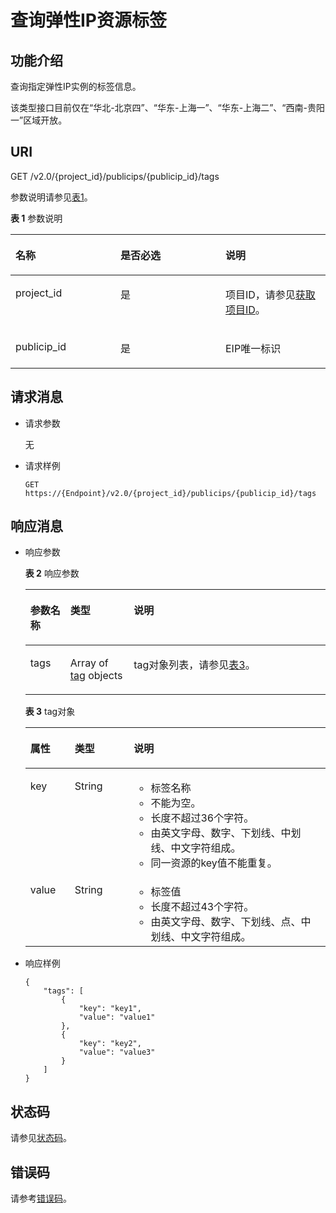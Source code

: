 # 查询弹性IP资源标签<a name="eip_apitag_0002"></a>

## 功能介绍<a name="zh-cn_topic_0201534160_section131671842412"></a>

查询指定弹性IP实例的标签信息。

该类型接口目前仅在“华北-北京四”、“华东-上海一”、“华东-上海二”、“西南-贵阳一”区域开放。

## URI<a name="zh-cn_topic_0201534160_section731781892418"></a>

GET /v2.0/\{project\_id\}/publicips/\{publicip\_id\}/tags

参数说明请参见[表1](#zh-cn_topic_0201534160_table27380479)。

**表 1**  参数说明

<a name="zh-cn_topic_0201534160_table27380479"></a>
<table><thead align="left"><tr id="zh-cn_topic_0201534160_row28751554"><th class="cellrowborder" valign="top" width="33.33333333333333%" id="mcps1.2.4.1.1"><p id="zh-cn_topic_0201534160_p47174532"><a name="zh-cn_topic_0201534160_p47174532"></a><a name="zh-cn_topic_0201534160_p47174532"></a>名称</p>
</th>
<th class="cellrowborder" valign="top" width="33.33333333333333%" id="mcps1.2.4.1.2"><p id="zh-cn_topic_0201534160_p63040734"><a name="zh-cn_topic_0201534160_p63040734"></a><a name="zh-cn_topic_0201534160_p63040734"></a>是否必选</p>
</th>
<th class="cellrowborder" valign="top" width="33.33333333333333%" id="mcps1.2.4.1.3"><p id="zh-cn_topic_0201534160_p6025849"><a name="zh-cn_topic_0201534160_p6025849"></a><a name="zh-cn_topic_0201534160_p6025849"></a>说明</p>
</th>
</tr>
</thead>
<tbody><tr id="zh-cn_topic_0201534160_row18331773"><td class="cellrowborder" valign="top" width="33.33333333333333%" headers="mcps1.2.4.1.1 "><p id="zh-cn_topic_0201534160_p8478608"><a name="zh-cn_topic_0201534160_p8478608"></a><a name="zh-cn_topic_0201534160_p8478608"></a>project_id</p>
</td>
<td class="cellrowborder" valign="top" width="33.33333333333333%" headers="mcps1.2.4.1.2 "><p id="zh-cn_topic_0201534160_p15678685"><a name="zh-cn_topic_0201534160_p15678685"></a><a name="zh-cn_topic_0201534160_p15678685"></a>是</p>
</td>
<td class="cellrowborder" valign="top" width="33.33333333333333%" headers="mcps1.2.4.1.3 "><p id="zh-cn_topic_0201534160_p10487112"><a name="zh-cn_topic_0201534160_p10487112"></a><a name="zh-cn_topic_0201534160_p10487112"></a>项目ID，请参见<a href="获取项目ID.md#eip_api06_0004">获取项目ID</a>。</p>
</td>
</tr>
<tr id="zh-cn_topic_0201534160_row21254748"><td class="cellrowborder" valign="top" width="33.33333333333333%" headers="mcps1.2.4.1.1 "><p id="zh-cn_topic_0201534160_p725824594416"><a name="zh-cn_topic_0201534160_p725824594416"></a><a name="zh-cn_topic_0201534160_p725824594416"></a>publicip_id</p>
</td>
<td class="cellrowborder" valign="top" width="33.33333333333333%" headers="mcps1.2.4.1.2 "><p id="zh-cn_topic_0201534160_p184914"><a name="zh-cn_topic_0201534160_p184914"></a><a name="zh-cn_topic_0201534160_p184914"></a>是</p>
</td>
<td class="cellrowborder" valign="top" width="33.33333333333333%" headers="mcps1.2.4.1.3 "><p id="zh-cn_topic_0201534160_p14978051"><a name="zh-cn_topic_0201534160_p14978051"></a><a name="zh-cn_topic_0201534160_p14978051"></a>EIP唯一标识</p>
</td>
</tr>
</tbody>
</table>

## 请求消息<a name="zh-cn_topic_0201534160_section12330418152420"></a>

-   请求参数

    无

-   请求样例

    ```
    GET https://{Endpoint}/v2.0/{project_id}/publicips/{publicip_id}/tags
    ```


## 响应消息<a name="zh-cn_topic_0201534160_section83301318102415"></a>

-   响应参数

    **表 2**  响应参数

    <a name="zh-cn_topic_0201534160_table2033011815242"></a>
    <table><thead align="left"><tr id="zh-cn_topic_0201534160_row4392171813241"><th class="cellrowborder" valign="top" width="13.33%" id="mcps1.2.4.1.1"><p id="zh-cn_topic_0201534160_p10392181872410"><a name="zh-cn_topic_0201534160_p10392181872410"></a><a name="zh-cn_topic_0201534160_p10392181872410"></a>参数名称</p>
    </th>
    <th class="cellrowborder" valign="top" width="21.11%" id="mcps1.2.4.1.2"><p id="zh-cn_topic_0201534160_p939231813249"><a name="zh-cn_topic_0201534160_p939231813249"></a><a name="zh-cn_topic_0201534160_p939231813249"></a>类型</p>
    </th>
    <th class="cellrowborder" valign="top" width="65.56%" id="mcps1.2.4.1.3"><p id="zh-cn_topic_0201534160_p93927180241"><a name="zh-cn_topic_0201534160_p93927180241"></a><a name="zh-cn_topic_0201534160_p93927180241"></a>说明</p>
    </th>
    </tr>
    </thead>
    <tbody><tr id="zh-cn_topic_0201534160_row163921181243"><td class="cellrowborder" valign="top" width="13.33%" headers="mcps1.2.4.1.1 "><p id="zh-cn_topic_0201534160_p1739281812410"><a name="zh-cn_topic_0201534160_p1739281812410"></a><a name="zh-cn_topic_0201534160_p1739281812410"></a>tags</p>
    </td>
    <td class="cellrowborder" valign="top" width="21.11%" headers="mcps1.2.4.1.2 "><p id="zh-cn_topic_0201534160_p1239241812243"><a name="zh-cn_topic_0201534160_p1239241812243"></a><a name="zh-cn_topic_0201534160_p1239241812243"></a>Array of <a href="#zh-cn_topic_0201534160_table13242848193719">tag</a> objects</p>
    </td>
    <td class="cellrowborder" valign="top" width="65.56%" headers="mcps1.2.4.1.3 "><p id="zh-cn_topic_0201534160_p143926189247"><a name="zh-cn_topic_0201534160_p143926189247"></a><a name="zh-cn_topic_0201534160_p143926189247"></a>tag对象列表，请参见<a href="#zh-cn_topic_0201534160_table13242848193719">表3</a>。</p>
    </td>
    </tr>
    </tbody>
    </table>

    **表 3**  tag对象

    <a name="zh-cn_topic_0201534160_table13242848193719"></a>
    <table><thead align="left"><tr id="zh-cn_topic_0201534160_row13343144812379"><th class="cellrowborder" valign="top" width="14.78%" id="mcps1.2.4.1.1"><p id="zh-cn_topic_0201534160_p15343174853715"><a name="zh-cn_topic_0201534160_p15343174853715"></a><a name="zh-cn_topic_0201534160_p15343174853715"></a>属性</p>
    </th>
    <th class="cellrowborder" valign="top" width="19.67%" id="mcps1.2.4.1.2"><p id="zh-cn_topic_0201534160_p13431648163716"><a name="zh-cn_topic_0201534160_p13431648163716"></a><a name="zh-cn_topic_0201534160_p13431648163716"></a>类型</p>
    </th>
    <th class="cellrowborder" valign="top" width="65.55%" id="mcps1.2.4.1.3"><p id="zh-cn_topic_0201534160_p11344748183719"><a name="zh-cn_topic_0201534160_p11344748183719"></a><a name="zh-cn_topic_0201534160_p11344748183719"></a>说明</p>
    </th>
    </tr>
    </thead>
    <tbody><tr id="zh-cn_topic_0201534160_row103449487379"><td class="cellrowborder" valign="top" width="14.78%" headers="mcps1.2.4.1.1 "><p id="zh-cn_topic_0201534160_p183469482373"><a name="zh-cn_topic_0201534160_p183469482373"></a><a name="zh-cn_topic_0201534160_p183469482373"></a>key</p>
    </td>
    <td class="cellrowborder" valign="top" width="19.67%" headers="mcps1.2.4.1.2 "><p id="zh-cn_topic_0201534160_p1434684863710"><a name="zh-cn_topic_0201534160_p1434684863710"></a><a name="zh-cn_topic_0201534160_p1434684863710"></a>String</p>
    </td>
    <td class="cellrowborder" valign="top" width="65.55%" headers="mcps1.2.4.1.3 "><a name="zh-cn_topic_0201534160_zh-cn_topic_0013935842_zh-cn_topic_0067805752_zh-cn_topic_0013859511_ul2321196023222"></a><a name="zh-cn_topic_0201534160_zh-cn_topic_0013935842_zh-cn_topic_0067805752_zh-cn_topic_0013859511_ul2321196023222"></a><ul id="zh-cn_topic_0201534160_zh-cn_topic_0013935842_zh-cn_topic_0067805752_zh-cn_topic_0013859511_ul2321196023222"><li>标签名称</li><li>不能为空。</li><li>长度不超过36个字符。</li><li>由英文字母、数字、下划线、中划线、中文字符组成。</li><li>同一资源的key值不能重复。</li></ul>
    </td>
    </tr>
    <tr id="zh-cn_topic_0201534160_row2346548163714"><td class="cellrowborder" valign="top" width="14.78%" headers="mcps1.2.4.1.1 "><p id="zh-cn_topic_0201534160_p1134624816377"><a name="zh-cn_topic_0201534160_p1134624816377"></a><a name="zh-cn_topic_0201534160_p1134624816377"></a>value</p>
    </td>
    <td class="cellrowborder" valign="top" width="19.67%" headers="mcps1.2.4.1.2 "><p id="zh-cn_topic_0201534160_p234619483371"><a name="zh-cn_topic_0201534160_p234619483371"></a><a name="zh-cn_topic_0201534160_p234619483371"></a>String</p>
    </td>
    <td class="cellrowborder" valign="top" width="65.55%" headers="mcps1.2.4.1.3 "><a name="zh-cn_topic_0201534160_zh-cn_topic_0013935842_zh-cn_topic_0067805752_zh-cn_topic_0013859511_ul6706750105539"></a><a name="zh-cn_topic_0201534160_zh-cn_topic_0013935842_zh-cn_topic_0067805752_zh-cn_topic_0013859511_ul6706750105539"></a><ul id="zh-cn_topic_0201534160_zh-cn_topic_0013935842_zh-cn_topic_0067805752_zh-cn_topic_0013859511_ul6706750105539"><li>标签值</li><li>长度不超过43个字符。</li><li>由英文字母、数字、下划线、点、中划线、中文字符组成。</li></ul>
    </td>
    </tr>
    </tbody>
    </table>

-   响应样例

    ```
    {
        "tags": [
            {
                "key": "key1",
                "value": "value1"
            },
            {
                "key": "key2",
                "value": "value3"
            }
        ]
    }
    ```


## 状态码<a name="zh-cn_topic_0201534160_section31981619"></a>

请参见[状态码](状态码.md#eip_api05_0001)。

## 错误码<a name="zh-cn_topic_0201534160_section85821649202813"></a>

请参考[错误码](错误码.md)。


